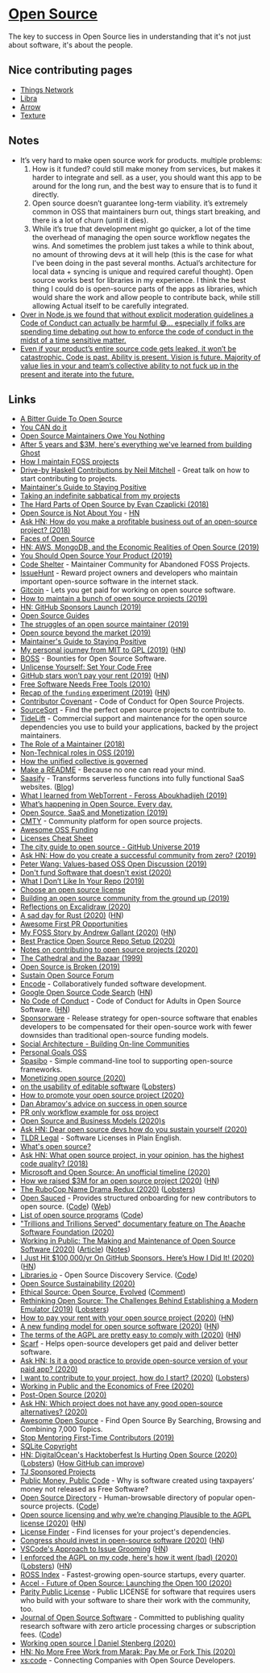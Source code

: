 # [Open Source](https://opensource.guide)

The key to success in Open Source lies in understanding that it's not just about software, it's about the people.

## Nice contributing pages

- [Things Network](https://github.com/TheThingsNetwork/lorawan-stack/blob/develop/CONTRIBUTING.md)
- [Libra](https://github.com/libra/libra/blob/master/CONTRIBUTING.md)
- [Arrow](https://github.com/apache/arrow/blob/master/docs/source/developers/contributing.rst)
- [Texture](https://github.com/texturegroup/texture/blob/master/CONTRIBUTING.md)

## Notes

- It’s very hard to make open source work for products. multiple problems:
  1. How is it funded? could still make money from services, but makes it harder to integrate and sell. as a user, you should want this app to be around for the long run, and the best way to ensure that is to fund it directly.
  2. Open source doesn’t guarantee long-term viability. it’s extremely common in OSS that maintainers burn out, things start breaking, and there is a lot of churn (until it dies).
  3. While it’s true that development might go quicker, a lot of the time the overhead of managing the open source workflow negates the wins. And sometimes the problem just takes a while to think about, no amount of throwing devs at it will help (this is the case for what I’ve been doing in the past several months. Actual’s architecture for local data + syncing is unique and required careful thought). Open source works best for libraries in my experience. I think the best thing I could do is open-source parts of the apps as libraries, which would share the work and allow people to contribute back, while still allowing Actual itself to be carefully integrated.
- [Over in Node.js we found that without explicit moderation guidelines a Code of Conduct can actually be harmful 😅... especially if folks are spending time debating out how to enforce the code of conduct in the midst of a time sensitive matter.](https://github.com/facebook/react/pull/16613#issuecomment-526479531)
- [Even if your product’s entire source code gets leaked, it won’t be catastrophic. Code is past. Ability is present. Vision is future. Majority of value lies in your and team’s collective ability to not fuck up in the present and iterate into the future.](https://twitter.com/paraschopra/status/1294564969757831169)

## Links

- [A Bitter Guide To Open Source](https://medium.com/@ken_wheeler/a-bitter-guide-to-open-source-a8e3b6a3c1c4)
- [You CAN do it](http://drewdevault.com/2017/01/06/Actually-you-CAN-do-it.html)
- [Open Source Maintainers Owe You Nothing](https://mikemcquaid.com/2018/03/19/open-source-maintainers-owe-you-nothing/)
- [After 5 years and \$3M, here's everything we've learned from building Ghost](https://blog.ghost.org/5/)
- [How I maintain FOSS projects](https://drewdevault.com/2018/06/01/How-I-maintain-FOSS-projects.html)
- [Drive-by Haskell Contributions by Neil Mitchell](https://www.youtube.com/watch?v=6kGLHXsUQD4) - Great talk on how to start contributing to projects.
- [Maintainer's Guide to Staying Positive](https://github.com/jonschlinkert/maintainers-guide-to-staying-positive)
- [Taking an indefinite sabbatical from my projects](https://arslan.io/2018/10/09/taking-an-indefinite-sabbatical-from-my-projects/)
- [The Hard Parts of Open Source by Evan Czaplicki (2018)](https://www.youtube.com/watch?feature=youtu.be&v=o_4EX4dPppA&app=desktop)
- [Open Source is Not About You](https://gist.github.com/richhickey/1563cddea1002958f96e7ba9519972d9) - [HN](https://news.ycombinator.com/item?id=18538123)
- [Ask HN: How do you make a profitable business out of an open-source project? (2018)](https://news.ycombinator.com/item?id=18808788)
- [Faces of Open Source](http://facesofopensource.com/)
- [HN: AWS, MongoDB, and the Economic Realities of Open Source (2019)](https://news.ycombinator.com/item?id=18902578)
- [You Should Open Source Your Product (2019)](https://blog.tommoor.com/2019/01/01/you-should-open-source-your-product/)
- [Code Shelter](https://www.codeshelter.co/) - Maintainer Community for Abandoned FOSS Projects.
- [IssueHunt](https://issuehunt.io/) - Reward project owners and developers who maintain important open-source software in the internet stack.
- [Gitcoin](https://gitcoin.co/) - Lets you get paid for working on open source software.
- [How to maintain a bunch of open source projects (2019)](https://macwright.org/2019/03/28/oss-at-scale.html)
- [HN: GitHub Sponsors Launch (2019)](https://news.ycombinator.com/item?id=19989684)
- [Open Source Guides](https://opensource.guide/)
- [The struggles of an open source maintainer (2019)](http://antirez.com/news/129)
- [Open source beyond the market (2019)](https://m.signalvnoise.com/open-source-beyond-the-market/)
- [Maintainer's Guide to Staying Positive](https://github.com/jonschlinkert/maintainers-guide-to-staying-positive)
- [My personal journey from MIT to GPL (2019)](https://drewdevault.com/2019/06/13/My-journey-from-MIT-to-GPL.html) ([HN](https://news.ycombinator.com/item?id=20183056))
- [BOSS](https://www.boss.dev/) - Bounties for Open Source Software.
- [Unlicense Yourself: Set Your Code Free](https://unlicense.org/)
- [GitHub stars won’t pay your rent (2019)](https://medium.com/@kitze/github-stars-wont-pay-your-rent-8b348e12baed) ([HN](https://news.ycombinator.com/item?id=20683735))
- [Free Software Needs Free Tools (2010)](https://mako.cc/writing/hill-free_tools.html)
- [Recap of the `funding` experiment (2019)](https://feross.org/funding-experiment-recap/) ([HN](https://news.ycombinator.com/item?id=20826535))
- [Contributor Covenant](https://www.contributor-covenant.org/) - Code of Conduct for Open Source Projects.
- [SourceSort](https://www.sourcesort.com/) - Find the perfect open source projects to contribute to.
- [TideLift](https://tidelift.com/) - Commercial support and maintenance for the open source dependencies you use to build your applications, backed by the project maintainers.
- [The Role of a Maintainer (2018)](http://matthewrocklin.com/blog/2019/05/18/maintainer)
- [Non-Technical roles in OSS (2019)](http://matthewrocklin.com/blog/work/2019/08/28/oss-roles)
- [How the unified collective is governed](https://github.com/unifiedjs/collective)
- [Make a README](https://www.makeareadme.com/) - Because no one can read your mind.
- [Saasify](https://github.com/saasify-sh/saasify) - Transforms serverless functions into fully functional SaaS websites. ([Blog](https://blog.saasify.sh))
- [What I learned from WebTorrent - Feross Aboukhadijeh (2019)](https://www.youtube.com/watch?v=E1RxSzbmMO0)
- [What’s happening in Open Source. Every day.](https://github.com/mikeal/daily)
- [Open Source, SaaS and Monetization (2019)](http://lucumr.pocoo.org/2019/11/4/open-source-and-saas/)
- [CMTY](https://cmty.app/) - Community platform for open source projects.
- [Awesome OSS Funding](https://github.com/sustainers/awesome-oss-funding)
- [Licenses Cheat Sheet](https://kapeli.com/cheat_sheets/Licenses.docset/Contents/Resources/Documents/index)
- [The city guide to open source - GitHub Universe 2019](https://www.youtube.com/watch?v=GCLgdOiPA6o)
- [Ask HN: How do you create a successful community from zero? (2019)](https://news.ycombinator.com/item?id=21812442)
- [Peter Wang: Values-based OSS Open Discussion (2019)](https://www.youtube.com/watch?v=GVyrI7sgFYE)
- [Don't fund Software that doesn't exist (2020)](https://peekaboo-vision.blogspot.com/2020/01/dont-fund-software-that-doesnt-exist.html)
- [What I Don’t Like In Your Repo (2019)](https://itnext.io/what-i-dont-like-in-your-repo-a602577a526b)
- [Choose an open source license](https://choosealicense.com/)
- [Building an open source community from the ground up (2019)](https://www.youtube.com/watch?v=D0p572DrNfI)
- [Reflections on Excalidraw (2020)](https://blog.vjeux.com/2020/uncategorized/reflections-on-excalidraw.html)
- [A sad day for Rust (2020)](https://news.ycombinator.com/item?id=22075076) ([HN](https://news.ycombinator.com/item?id=22075076))
- [Awesome First PR Opportunities](https://github.com/MunGell/awesome-for-beginners)
- [My FOSS Story by Andrew Gallant (2020)](https://blog.burntsushi.net/foss/) ([HN](https://news.ycombinator.com/item?id=22095715))
- [Best Practice Open Source Repo Setup (2020)](https://www.swyx.io/writing/oss-repo-setup/)
- [Notes on contributing to open source projects (2020)](https://gist.github.com/Gabriel439/a5770cc1dc430bde576602cbd978ca9d)
- [The Cathedral and the Bazaar (1999)](https://monoskop.org/images/e/e0/Raymond_Eric_S_The_Cathedral_and_the_Bazaar_rev_ed.pdf)
- [Open Source is Broken (2019)](https://dev.to/degoodmanwilson/open-source-is-broken-g60)
- [Sustain Open Source Forum](https://discourse.sustainoss.org/)
- [Encode](https://www.encode.io/) - Collaboratively funded software development.
- [Google Open Source Code Search](https://cs.opensource.google/) ([HN](https://news.ycombinator.com/item?id=22551856))
- [No Code of Conduct](https://github.com/domgetter/NCoC) - Code of Conduct for Adults in Open Source Software. ([HN](https://news.ycombinator.com/item?id=22692538))
- [Sponsorware](https://github.com/sponsorware/docs) - Release strategy for open-source software that enables developers to be compensated for their open-source work with fewer downsides than traditional open-source funding models.
- [Social Architecture - Building On-line Communities](https://hintjens.gitbooks.io/social-architecture/content/)
- [Personal Goals OSS](https://una.im/personal-goals-guide/)
- [Spasibo](https://github.com/artemnovichkov/spasibo) - Simple command-line tool to supporting open-source frameworks.
- [Monetizing open source (2020)](https://twitter.com/zenorocha/status/1252252675522981890)
- [on the usability of editable software](https://flak.tedunangst.com/post/on-the-usability-of-editable-software) ([Lobsters](https://lobste.rs/s/qkpwpa/on_usability_editable_software))
- [How to promote your open source project (2020)](https://www.youtube.com/watch?v=b1pyh2XCyrg)
- [Dan Abramov's advice on success in open source](https://github.com/facebook/create-react-app/pull/489#issuecomment-244574463)
- [PR only workflow example for oss project](https://github.com/JohnSundell/Splash/blob/master/CONTRIBUTING.md#bugs-feature-requests-and-support)
- [Open Source and Business Models (2020)s](https://www.youtube.com/watch?v=uroXzs9tlE0)
- [Ask HN: Dear open source devs how do you sustain yourself (2020)](https://news.ycombinator.com/item?id=23218943)
- [TLDR Legal](https://tldrlegal.com/) - Software Licenses in Plain English.
- [What's open source?](https://technically.substack.com/p/whats-open-source)
- [Ask HN: What open source project, in your opinion, has the highest code quality? (2018)](https://news.ycombinator.com/item?id=18037613)
- [Microsoft and Open Source: An unofficial timeline (2020)](https://boxofcables.dev/microsoft-and-open-source-an-unofficial-timeline/)
- [How we raised \$3M for an open source project (2020)](https://posthog.com/blog/raising-3m-for-os) ([HN](https://news.ycombinator.com/item?id=23426662))
- [The RuboCop Name Drama Redux (2020)](https://metaredux.com/posts/2020/06/08/the-rubocop-name-drama-redux.html) ([Lobsters](https://lobste.rs/s/2ztpzk/rubocop_name_drama_redux))
- [Open Sauced](https://opensauced.pizza/) - Provides structured onboarding for new contributors to open source. ([Code](https://github.com/open-sauced/open-sauced)) ([Web](https://opensauced.pizza/))
- [List of open source programs](https://opensourceinternships.herokuapp.com/) ([Code](https://github.com/tapaswenipathak/Open-Source-Programs))
- ["Trillions and Trillions Served" documentary feature on The Apache Software Foundation (2020)](https://www.youtube.com/watch?v=JUt2nb0mgwg)
- [Working in Public: The Making and Maintenance of Open Source Software (2020)](https://www.amazon.com/dp/0578675862/) ([Article](https://nayafia.substack.com/p/22-working-in-public)) ([Notes](https://twitter.com/devonzuegel/status/1292212683748585473))
- [I Just Hit \$100,000/yr On GitHub Sponsors. Here’s How I Did It! (2020)](https://calebporzio.com/i-just-hit-dollar-100000yr-on-github-sponsors-heres-how-i-did-it) ([HN](https://news.ycombinator.com/item?id=23613719))
- [Libraries.io](https://libraries.io/) - Open Source Discovery Service. ([Code](https://github.com/librariesio/libraries.io))
- [Open Source Sustainability (2020)](https://dev.to/erikras/open-source-sustainability-3pjf)
- [Ethical Source: Open Source, Evolved](https://ethicalsource.dev/) ([Comment](https://news.ycombinator.com/item?id=23737855))
- [Rethinking Open Source: The Challenges Behind Establishing a Modern Emulator (2019)](https://emucross.com/rethinking-open-source/) ([Lobsters](https://lobste.rs/s/x45hrd/rethinking_open_source_challenges))
- [How to pay your rent with your open source project (2020)](https://plausible.io/blog/open-source-funding) ([HN](https://news.ycombinator.com/item?id=23963202))
- [A new funding model for open source software (2020)](https://vriad.com/essays/a-new-funding-model-for-open-source-software) ([HN](https://news.ycombinator.com/item?id=23981563))
- [The terms of the AGPL are pretty easy to comply with (2020)](https://drewdevault.com/2020/07/27/Anti-AGPL-propaganda.html) ([HN](https://news.ycombinator.com/item?id=23966778))
- [Scarf](https://about.scarf.sh/) - Helps open-source developers get paid and deliver better software.
- [Ask HN: Is it a good practice to provide open-source version of your paid app? (2020)](https://news.ycombinator.com/item?id=24097763)
- [I want to contribute to your project, how do I start? (2020)](https://drewdevault.com/2020/08/10/How-to-contribute-to-FOSS.html) ([Lobsters](https://lobste.rs/s/to2cgw/i_want_contribute_your_project_how_do_i))
- [Working in Public and the Economics of Free (2020)](https://diff.substack.com/p/working-in-public-and-the-economics)
- [Post-Open Source (2020)](https://www.boringcactus.com/2020/08/13/post-open-source.html)
- [Ask HN: Which project does not have any good open-source alternatives? (2020)](https://news.ycombinator.com/item?id=21884828)
- [Awesome Open Source](https://awesomeopensource.com/) - Find Open Source By Searching, Browsing and Combining 7,000 Topics.
- [Stop Mentoring First-Time Contributors (2019)](https://mikemcquaid.com/2019/02/16/stop-mentoring-first-time-contributors/)
- [SQLite Copyright](https://www.sqlite.org/copyright.html)
- [HN: DigitalOcean's Hacktoberfest Is Hurting Open Source (2020)](https://news.ycombinator.com/item?id=24643894) ([Lobsters](https://lobste.rs/s/epbcho/digitalocean_s_hacktoberfest_is_hurting)) ([How GitHub can improve](https://news.ycombinator.com/item?id=24655810))
- [TJ Sponsored Projects](https://github.com/tj/sponsors)
- [Public Money, Public Code](https://publiccode.eu/) - Why is software created using taxpayers’ money not released as Free Software?
- [Open Source Directory](https://postmake.io/open-source) - Human-browsable directory of popular open-source projects. ([Code](https://github.com/Postmake/open-source-directory))
- [Open source licensing and why we’re changing Plausible to the AGPL license (2020)](https://plausible.io/blog/open-source-licenses) ([HN](https://news.ycombinator.com/item?id=24763734))
- [License Finder](https://github.com/pivotal/LicenseFinder) - Find licenses for your project's dependencies.
- [Congress should invest in open-source software (2020)](https://www.brookings.edu/techstream/why-congress-should-invest-in-open-source-software/) ([HN](https://news.ycombinator.com/item?id=24789070))
- [VSCode's Approach to Issue Grooming](https://github.com/microsoft/vscode/wiki/Issue-Grooming) ([HN](https://news.ycombinator.com/item?id=24846210))
- [I enforced the AGPL on my code, here's how it went (bad) (2020)](https://raymii.org/s/blog/I_enforced_the_AGPL_on_my_code_heres_how_it_went.html) ([Lobsters](https://lobste.rs/s/tlxth2/i_enforced_agpl_on_my_code_here_s_how_it_went)) ([HN](https://news.ycombinator.com/item?id=24845878))
- [ROSS Index](https://runacap.com/ross-index/) - Fastest-growing open-source startups, every quarter.
- [Accel - Future of Open Source: Launching the Open 100 (2020)](https://www.accel.com/noteworthy/the-future-of-open-source-launching-the-open100)
- [Parity Public License](https://paritylicense.com/) - Public LICENSE for software that requires users who build with your software to share their work with the community, too.
- [Journal of Open Source Software](https://joss.theoj.org/) - Committed to publishing quality research software with zero article processing charges or subscription fees. ([Code](https://github.com/openjournals/joss))
- [Working open source | Daniel Stenberg (2020)](https://daniel.haxx.se/blog/2020/10/26/working-open-source/)
- [HN: No More Free Work from Marak: Pay Me or Fork This (2020)](https://news.ycombinator.com/item?id=25032105)
- [xs:code](https://xscode.com/) - Connecting Companies with Open Source Developers.
